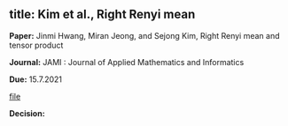 title: Kim et al., Right Renyi mean
---

**Paper:** Jinmi Hwang, Miran Jeong, and Sejong Kim, Right Renyi mean and tensor product 
 
**Journal:** JAMI : Journal of Applied Mathematics and Informatics 

**Due:** 15.7.2021

[file](REF_kim2021/file.pdf)


**Decision:** 



